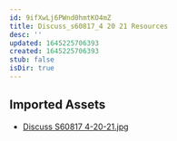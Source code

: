 ```yaml
---
id: 9ifXwLj6PWnd0hmtKO4mZ
title: Discuss_s60817_4 20 21 Resources
desc: ''
updated: 1645225706393
created: 1645225706393
stub: false
isDir: true
---
```

## Imported Assets
- [Discuss S60817 4-20-21.jpg](/assets/discuss-s60817-4-20-21-0xUw6WRkqYUy.jpg)
